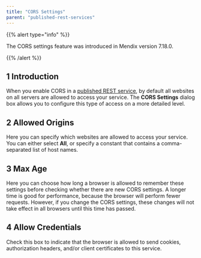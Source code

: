 ```yaml
---
title: "CORS Settings"
parent: "published-rest-services"
---
```


{{% alert type="info" %}}

The CORS settings feature was introduced in Mendix version 7.18.0.

{{% /alert %}}

## 1 Introduction

When you enable CORS in a [published REST service](published-rest-service), by default all websites on all servers are allowed to access your service. The **CORS Settings** dialog box allows you to configure this type of access on a more detailed level.

## 2 Allowed Origins

Here you can specify which websites are allowed to access your service. You can either select **All**, or specify a constant that contains a comma-separated list of host names.

## 3 Max Age

Here you can choose how long a browser is allowed to remember these settings before checking whether there are new CORS settings. A longer time is good for performance, because the browser will perform fewer requests. However, if you change the CORS settings, these changes will not take effect in all browsers until this time has passed.

## 4 Allow Credentials

Check this box to indicate that the browser is allowed to send cookies, authorization headers, and/or client certificates to this service.
